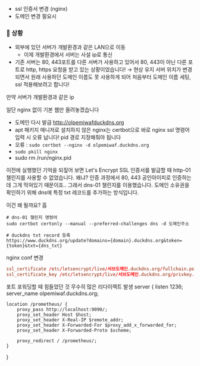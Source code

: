 - ssl 인증서 변경 (nginx)
- 도메인 변경 필요시 

### 👀 상황
- 외부에 있던 서버가 개발환경과 같은 LAN으로 이동
	- 이제 개발환경에서 서버는 사설 ip로 통신
- 기존 서버는 80, 443포트를 다른 서버가 사용하고 있어서 80, 443이 아닌 다른 포트로 http, https 요청을 받고 있는 상황이었습니다! → 현상 유지
서버 위치가 변경되면서 원래 사용하던 도메인 이름도 못 사용하게 되어 처음부터 도메인 이름 세팅, ssl 적용해보려고 합니다!


만약 서버가 개발환경과 같은 ip


일단 nginx 없이 기본 웹만 올려놓겠습니다
- 도메인 다시 발급 http://olpemiwafduckdns.org
- apt 패키지 매니저로 설치하지 않은 nginx는 certbot으로 바로 nginx ssl 명령어 입력 시 오류 납니다! pid 경로 지정해줘야 됩니다
- 오류 : ` sudo certbot --nginx -d olpemiwaf.duckdns.org `
- `sudo pkill nginx`
- sudo rm /run/nginx.pid

이전에 실행했던 기억을 되짚어 보면
Let's Encrypt SSL 인증서를 발급할 때 http-01 챌린지를 사용할 수 없었습니다.
왜냐? 인증 과정에서 80, 443 공인아이피로 인증하는데 그게 막혀있기 때문이죠..
그래서 dns-01 챌린지를 이용했습니다.
도메인 소유권을 확인하기 위해 dns에 특정 txt 레코드를 추가하는 방식입니다.

이건 왜 될까요? 흠
```shell
# dns-01 챌린지 명령어
sudo certbot certonly --manual --preferred-challenges dns -d 도메인주소

# duckdns txt record 등록
https://www.duckdns.org/update?domains={domain}.duckdns.org&token={token}&txt={dns_txt}
```


nginx conf 변경
```conf
ssl_certificate /etc/letsencrypt/live/서브도메인.duckdns.org/fullchain.pem;
ssl_certificate_key /etc/letsencrypt/live/서브도메인.duckdns.org/privkey.pem;
```

포트 포워딩할 때 힘들었던 것
무수히 많은 리다이렉트 발생
server {
    listen 1236;
    server_name olpemiwaf.duckdns.org;

    location /prometheus/ {
        proxy_pass http://localhost:9090/;
        proxy_set_header Host $host;
        proxy_set_header X-Real-IP $remote_addr;
        proxy_set_header X-Forwarded-For $proxy_add_x_forwarded_for;
        proxy_set_header X-Forwarded-Proto $scheme;

        proxy_redirect / /prometheus/;
    }
}